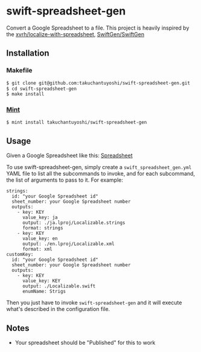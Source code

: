 # swift-spreadsheet-gen

Convert a Google Spreadsheet to a file. This project is heavily inspired by the [xvrh/localize-with-spreadsheet](https://github.com/xvrh/localize-with-spreadsheet), [SwiftGen/SwiftGen](https://github.com/SwiftGen/SwiftGen)

## Installation
### Makefile
```sh
$ git clone git@github.com:takuchantuyoshi/swift-spreadsheet-gen.git
$ cd swift-spreadsheet-gen
$ make install
```
### [Mint](https://github.com/yonaskolb/Mint)
```sh
$ mint install takuchantuyoshi/swift-spreadsheet-gen
```

## Usage
Given a Google Spreadsheet like this:
[Spreadsheet](https://docs.google.com/spreadsheets/d/1zVw1G2LvoJOnnaez3Tuf2Kxqt7S8-zATNazY14FgBwI/edit?usp=sharing)

To use swift-spreadsheet-gen, simply create a `swift_spreadsheet_gen.yml` YAML file to list all the subcommands to invoke, and for each subcommand, the list of arguments to pass to it. For example:
```
strings:
  id: "your Google Spreadsheet id"
  sheet_number: your Google Spreadsheet number
  outputs:
    - key: KEY
      value_key: ja
      output: ./ja.lproj/Localizable.strings
      format: strings
    - key: KEY
      value_key: en
      output: ./en.lproj/Localizable.xml
      format: xml
customKey:
  id: "your Google Spreadsheet id"
  sheet_number: your Google Spreadsheet number
  outputs:
    - key: KEY
      value_key: KEY
      output: ./Localizable.swift
      enumName: Strigs
```
Then you just have to invoke `swift-spreadsheet-gen` and it will execute what's described in the configuration file.

## Notes
- Your spreadsheet should be "Published" for this to work
